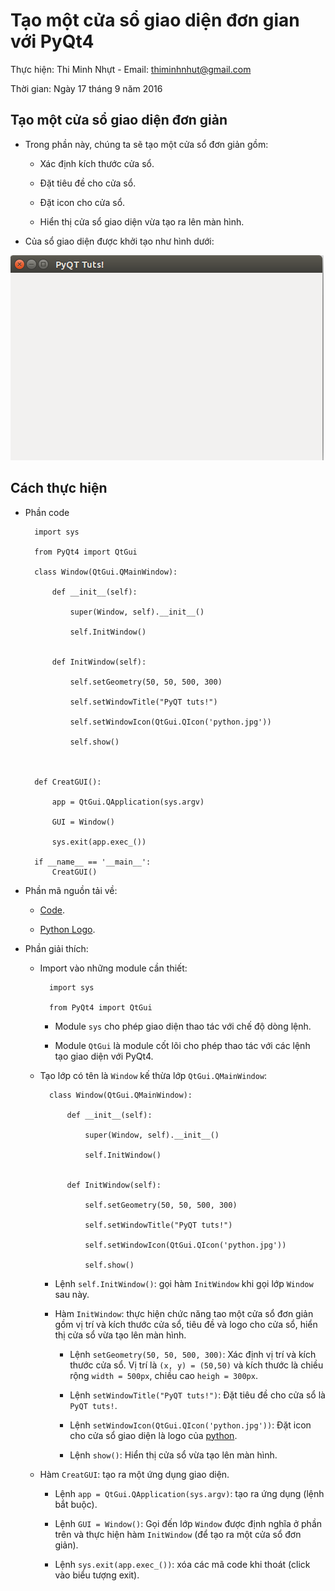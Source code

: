 # Tạo một cửa sổ giao diện đơn gian với PyQt4

Thực hiện: Thi Minh Nhựt - Email: thiminhnhut@gmail.com

Thời gian: Ngày 17 tháng 9 năm 2016

## Tạo một cửa sổ giao diện đơn giản

* Trong phần này, chúng ta sẽ tạo một cửa sổ đơn giản gồm:

	- Xác định kích thước cửa sổ.

	- Đặt tiêu đề cho cửa sổ.

	- Đặt icon cho cửa sổ.
	
	- Hiển thị cửa sổ giao diện vừa tạo ra lên màn hình.
	
* Của sổ giao diện được khởi tạo như hình dưới:

![](https://raw.githubusercontent.com/h3int2um/pyqt/master/pyqt-tutorials/images-examples-tutorials/create-window-simple-with-pyqt4.png)

## Cách thực hiện

* Phần code

		import sys
		
		from PyQt4 import QtGui
		
		class Window(QtGui.QMainWindow):
		
			def __init__(self):
			
				super(Window, self).__init__()
				
				self.InitWindow()

			
			def InitWindow(self):
			
				self.setGeometry(50, 50, 500, 300)
				
				self.setWindowTitle("PyQT tuts!")
				
				self.setWindowIcon(QtGui.QIcon('python.jpg'))
				
				self.show()



		def CreatGUI():
		
			app = QtGui.QApplication(sys.argv)
			
			GUI = Window()
			
			sys.exit(app.exec_())

		if __name__ == '__main__':
			CreatGUI()
		
* Phần mã nguồn tải về: 

	+ [Code](https://github.com/h3int2um/pyqt/blob/master/pyqt-tutorials/code-python-examples-tutorials/create-window-simple-with-pyqt4.py).

	+ [Python Logo](https://raw.githubusercontent.com/h3int2um/pyqt/master/pyqt-tutorials/code-python-examples-tutorials/python.jpg).

* Phần giải thích:

	- Import vào những module cần thiết:
	
			import sys
			
			from PyQt4 import QtGui
			
		+ Module `sys` cho phép giao diện thao tác với chế độ dòng lệnh.
		
		+ Module `QtGui` là module cốt lõi cho phép thao tác với các lệnh tạo giao diện với PyQt4.
		
	- Tạo lớp có tên là `Window` kế thừa lớp `QtGui.QMainWindow`:
	
			class Window(QtGui.QMainWindow):
			
				def __init__(self):
			
					super(Window, self).__init__()
				
					self.InitWindow()
				

				def InitWindow(self):
			
					self.setGeometry(50, 50, 500, 300)
				
					self.setWindowTitle("PyQT tuts!")
				
					self.setWindowIcon(QtGui.QIcon('python.jpg'))
				
					self.show()
				
		+ Lệnh `self.InitWindow()`: gọi hàm `InitWindow` khi gọi lớp `Window` sau này.
		
		+ Hàm `InitWindow`: thực hiện chức năng tao một cửa sổ đơn giản gồm vị trí và kích thước cửa sổ, 
		tiêu đề và logo cho cửa sổ, hiển thị cửa sổ vừa tạo lên màn hình.
		
			- Lệnh `setGeometry(50, 50, 500, 300)`: Xác định vị trí và kích thước cửa sổ. 
			Vị trí là `(x, y) = (50,50)` và kích thước là chiều rộng `width = 500px`, chiều cao `heigh = 300px`.
			
			- Lệnh `setWindowTitle("PyQT tuts!")`: Đặt tiêu đề cho cửa sổ là `PyQT tuts!`.
			
			- Lệnh `setWindowIcon(QtGui.QIcon('python.jpg'))`: Đặt icon cho cửa sổ giao diện là logo của 
			[python](https://raw.githubusercontent.com/h3int2um/pyqt/master/pyqt-tutorials/code-python-examples-tutorials/python.jpg).
			
			- Lệnh `show()`: Hiển thị cửa sổ vừa tạo lên màn hình.
			
	- Hàm `CreatGUI`: tạo ra một ứng dụng giao diện.
	
		+ Lệnh `app = QtGui.QApplication(sys.argv)`: tạo ra ứng dụng (lệnh bắt buộc).
		
		+ Lệnh `GUI = Window()`: Gọi đến lớp `Window` được định nghĩa ở phần trên và thực hiện hàm `InitWindow` 
		(để tạo ra một cửa sổ đơn giản).
		
		+ Lệnh `sys.exit(app.exec_())`: xóa các mã code khi thoát (click vào biểu tượng exit).
			
				
		
